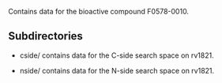 Contains data for the bioactive compound F0578-0010.

## Subdirectories

- cside/ contains data for the C-side search space on rv1821.

- nside/ contains data for the N-side search space on rv1821.

